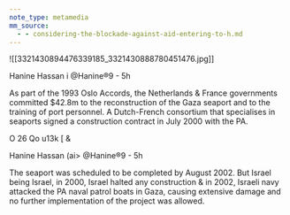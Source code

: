 ```yaml
---
note_type: metamedia
mm_source:
  - - considering-the-blockade-against-aid-entering-to-h.md
---
```


![[3321430894476339185_3321430888780451476.jpg]]

Hanine Hassan i @Hanine®9 - 5h

As part of the 1993 Oslo Accords, the
Netherlands & France governments
committed $42.8m to the reconstruction of
the Gaza seaport and to the training of port
personnel. A Dutch-French consortium that
specialises in seaports signed a construction
contract in July 2000 with the PA.

O 26 Qo u13k [ &

Hanine Hassan (ai> @Hanine®9 - 5h

The seaport was scheduled to be completed
by August 2002. But Israel being Israel, in
2000, Israel halted any construction & in
2002, Israeli navy attacked the PA naval
patrol boats in Gaza, causing extensive
damage and no further implementation of the
project was allowed.


